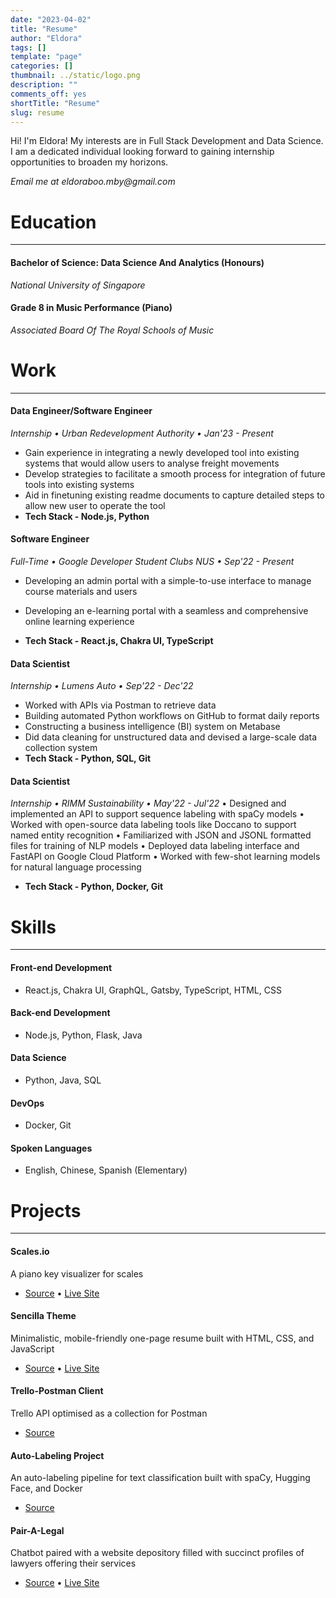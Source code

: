 ```yaml
---
date: "2023-04-02"
title: "Resume"
author: "Eldora"
tags: []
template: "page"
categories: []
thumbnail: ../static/logo.png
description: ""
comments_off: yes
shortTitle: "Resume"
slug: resume
---
```


Hi! I'm Eldora! My interests are in Full Stack Development and Data Science. I am a dedicated individual looking forward to gaining internship opportunities to broaden my horizons.

_Email me at eldoraboo.mby@gmail.com_

# Education
---
#### Bachelor of Science: Data Science And Analytics (Honours)

_National University of Singapore_

#### Grade 8 in Music Performance (Piano)

_Associated Board Of The Royal Schools of Music_

# Work
---
#### Data Engineer/Software Engineer
_Internship • Urban Redevelopment Authority • Jan'23 - Present_

- Gain experience in integrating a newly developed tool into existing systems that would allow users to analyse freight movements
- Develop strategies to facilitate a smooth process for integration of future tools into existing systems
- Aid in finetuning existing readme documents to capture detailed steps to allow new user to operate the tool 
- **Tech Stack - Node.js, Python**

#### Software Engineer
_Full-Time • Google Developer Student Clubs NUS • Sep'22 - Present_

- Developing an admin portal with a simple-to-use interface to manage course materials and users
- Developing an e-learning portal with a seamless and comprehensive online learning experience

- **Tech Stack - React.js, Chakra UI, TypeScript**

#### Data Scientist
_Internship • Lumens Auto • Sep'22 - Dec'22_

- Worked with APIs via Postman to retrieve data
- Building automated Python workflows on GitHub to format daily reports
- Constructing a business intelligence (BI) system on Metabase
- Did data cleaning for unstructured data and devised a large-scale data collection system
- **Tech Stack - Python, SQL, Git**

#### Data Scientist
_Internship • RIMM Sustainability • May'22 - Jul'22_
• Designed and implemented an API to support sequence labeling with spaCy models
• Worked with open-source data labeling tools like Doccano to support named entity recognition
• Familiarized with JSON and JSONL formatted files for training of NLP models
• Deployed data labeling interface and FastAPI on Google Cloud Platform
• Worked with few-shot learning models for natural language processing
- **Tech Stack - Python, Docker, Git**

# Skills
---
#### Front-end Development
- React.js, Chakra UI, GraphQL, Gatsby, TypeScript, HTML, CSS

#### Back-end Development
- Node.js, Python, Flask, Java

#### Data Science
- Python, Java, SQL

#### DevOps
- Docker, Git

#### Spoken Languages
- English, Chinese, Spanish (Elementary)

# Projects
---
#### Scales.io
A piano key visualizer for scales
- [Source](https://github.com/eldoraboo/scales-io) • [Live Site](https://scales-io.netlify.app/)

#### Sencilla Theme
Minimalistic, mobile-friendly one-page resume built with HTML, CSS, and JavaScript
- [Source](https://github.com/eldoraboo/sencilla-theme) • [Live Site](https://eldoraboo.github.io/sencilla-theme/)

#### Trello-Postman Client
Trello API optimised as a collection for Postman
- [Source](https://github.com/eldoraboo/trello-postman)

#### Auto-Labeling Project
An auto-labeling pipeline for text classification built with spaCy, Hugging Face, and Docker
- [Source](https://github.com/eldoraboo/auto-labeling)

#### Pair-A-Legal
Chatbot paired with a website depository filled with succinct profiles of lawyers offering their services
- [Source](https://github.com/eldoraboo/PairALegal) • [Live Site](https://eldoraboo.github.io/PairALegal/)
